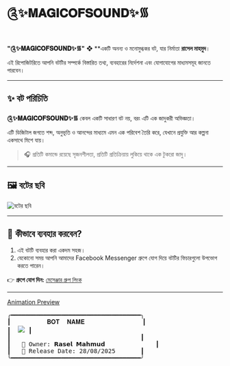 # ༊✨𝐌𝐀𝐆𝐈𝐂𝐎𝐅𝐒𝐎𝐔𝐍𝐃✨᯾

**"༊✨𝐌𝐀𝐆𝐈𝐂𝐎𝐅𝐒𝐎𝐔𝐍𝐃✨᯾"** ❖ **একটি অনন্য ও মনোমুগ্ধকর বট, যার নির্মাতা **রাসেল মাহমুদ**।  
এই রিপোজিটরিতে আপনি বটটির সম্পর্কে বিস্তারিত তথ্য, ব্যবহারের নির্দেশনা এবং যোগাযোগের মাধ্যমসমূহ জানতে পারবেন।

---

## ✨ বট পরিচিতি

**༊✨𝐌𝐀𝐆𝐈𝐂𝐎𝐅𝐒𝐎𝐔𝐍𝐃✨᯾** কেবল একটি সাধারণ বট নয়, বরং এটি এক জাদুকরী অভিজ্ঞতা।  
এটি ডিজিটাল জগতে শব্দ, অনুভূতি ও আনন্দের মাধ্যমে এমন এক পরিবেশ তৈরি করে, যেখানে প্রযুক্তি আর কল্পনা একসাথে মিশে যায়।

> 🎧 প্রতিটি কমান্ডে রয়েছে সৃজনশীলতা, প্রতিটি প্রতিক্রিয়ায় লুকিয়ে থাকে এক টুকরো জাদু।

---

## 🖼️ বটের ছবি

![বটের ছবি](https://i.imgur.com/mWuHL8E.png)

---

## 🚀 কীভাবে ব্যবহার করবেন?

1. এই বটটি ব্যবহার করা একদম সহজ।
2. যেকোনো সময় আপনি আমাদের Facebook Messenger গ্রুপে যোগ দিয়ে বটটির ফিচারগুলো উপভোগ করতে পারেন।

👉 **গ্রুপে যোগ দিন:** [মেসেঞ্জার গ্রুপ লিংক](https://m.me/j/AbZnvggXXnMoLZd7/)

---
[Animation Preview](./animation.html)
<pre>
╭━━━━━━━━━━━━━━━━━━━━━━━━━━━━━━━━━━━━╮
┃          𝐁𝐎𝐓  𝐍𝐀𝐌𝐄                ┃
┃  <img src="http://readme-typing-svg.herokuapp.com?color=cyan&center=true&vCenter=true&lines=༊✨MAGIC+OF+SOUND✨᯾;28/08/2025;𝗥𝗮𝘀𝗲𝗹+𝗠𝗮𝗵𝗺𝘂𝗱"> ┃
┃                                    ┃
┃   👤 Owner: 𝗥𝗮𝘀𝗲𝗹 𝗠𝗮𝗵𝗺𝘂𝗱              ┃
┃   📅 Release Date: 28/08/2025       ┃
╰━━━━━━━━━━━━━━━━━━━━━━━━━━━━━━━━━━━━╯
</pre>
